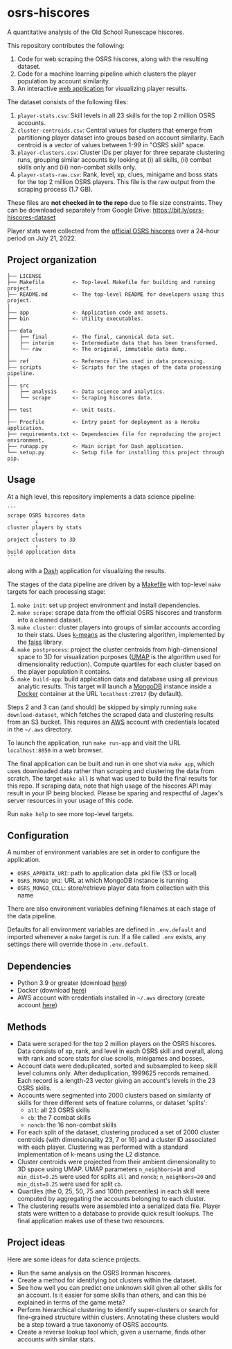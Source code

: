 osrs-hiscores
=============

A quantitative analysis of the Old School Runescape hiscores.

This repository contributes the following:

1. Code for web scraping the OSRS hiscores, along with the resulting dataset.
2. Code for a machine learning pipeline which clusters the player population by account similarity.
3. An interactive [web application](https://www.osrs-hiscores-explorer.com) for visualizing player results.

The dataset consists of the following files:

1. `player-stats.csv`: Skill levels in all 23 skills for the top 2 million OSRS accounts.
2. `cluster-centroids.csv`: Central values for clusters that emerge from partitioning player dataset into groups based on account similarity. Each centroid is a vector of values between 1-99 in "OSRS skill" space.
3. `player-clusters.csv`: Cluster IDs per player for three separate clustering runs, grouping similar accounts by looking at (i) all skills, (ii) combat skills only and (iii) non-combat skills only.
4. `player-stats-raw.csv`: Rank, level, xp, clues, minigame and boss stats for the top 2 million OSRS players. This file is the raw output from the scraping process (1.7 GB).

These files are **not checked in to the repo** due to file size constraints. They can be downloaded separately from Google Drive: <https://bit.ly/osrs-hiscores-dataset>

Player stats were collected from the [official OSRS hiscores](https://secure.runescape.com/m=hiscore_oldschool/overall) over a 24-hour period on July 21, 2022.

Project organization
--------------------

    ├── LICENSE
    ├── Makefile         <- Top-level Makefile for building and running project.
    ├── README.md        <- The top-level README for developers using this project.
    │
    ├── app              <- Application code and assets.
    ├── bin              <- Utility executables.
    │
    ├── data
    │   ├── final        <- The final, canonical data set.
    │   ├── interim      <- Intermediate data that has been transformed.
    │   └── raw          <- The original, immutable data dump.
    │
    ├── ref              <- Reference files used in data processing.
    ├── scripts          <- Scripts for the stages of the data processing pipeline.
    │
    ├── src
    │   ├── analysis     <- Data science and analytics.
    │   └── scrape       <- Scraping hiscores data.
    │
    ├── test             <- Unit tests.
    │
    ├── Procfile         <- Entry point for deployment as a Heroku application.
    ├── requirements.txt <- Dependencies file for reproducing the project environment.
    ├── runapp.py        <- Main script for Dash application.
    └── setup.py         <- Setup file for installing this project through pip.

Usage
-----

At a high level, this repository implements a data science pipeline:

    ```
    scrape OSRS hiscores data
             ↓
    cluster players by stats
             ↓
    project clusters to 3D
             ↓
    build application data
    ```

along with a [Dash](https://plotly.com/dash/) application for visualizing the results.

The stages of the data pipeline are driven by a [Makefile](https://opensource.com/article/18/8/what-how-makefile) with top-level `make` targets for each processing stage:

1. `make init`: set up project environment and install dependencies.
2. `make scrape`: scrape data from the official OSRS hiscores and transform into a cleaned dataset.
3. `make cluster`: cluster players into groups of similar accounts according to their stats. Uses [k-means](https://en.wikipedia.org/wiki/K-means_clustering) as the clustering algorithm, implemented by the [faiss](https://github.com/facebookresearch/faiss) library.
4. `make postprocess`: project the cluster centroids from high-dimensional space to 3D for visualization purposes ([UMAP](https://umap-learn.readthedocs.io/en/latest/index.html#) is the algorithm used for dimensionality reduction). Compute quartiles for each cluster based on the player population it contains.
5. `make build-app`: build application data and database using all previous analytic results. This target will launch a [MongoDB](https://www.mongodb.com/) instance inside a [Docker](https://www.docker.com/) container at the URL `localhost:27017` (by default).

Steps 2 and 3 can (and should) be skipped by simply running `make download-dataset`, which fetches the scraped data and clustering results from an S3 bucket. This requires an [AWS](https://aws.amazon.com/) account with credentials located in the `~/.aws` directory.

To launch the application, run `make run-app` and visit the URL `localhost:8050` in a web browser.

The final application can be built and run in one shot via `make app`, which uses downloaded data rather than scraping and clustering the data from scratch. The target `make all` is what was used to build the final results for this repo. If scraping data, note that high usage of the hiscores API may result in your IP being blocked. Please be sparing and respectful of Jagex's server resources in your usage of this code.

Run `make help` to see more top-level targets.

Configuration
-------------

A number of environment variables are set in order to configure the application.

* `OSRS_APPDATA_URI`: path to application data .pkl file (S3 or local)
* `OSRS_MONGO_URI`: URL at which MongoDB instance is running
* `OSRS_MONGO_COLL`: store/retrieve player data from collection with this name

There are also environment variables defining filenames at each stage of the data pipeline.

Defaults for all environment variables are defined in `.env.default` and imported whenever a `make` target is run. If a file called `.env` exists, any settings there will override those in `.env.default`.

Dependencies
------------

* Python 3.9 or greater (download [here](https://www.python.org/downloads/))
* Docker (download [here](https://docs.docker.com/get-docker/))
* AWS account with credentials installed in `~/.aws` directory (create account [here](https://aws.amazon.com/free))

Methods
-------

* Data were scraped for the top 2 million players on the OSRS hiscores. Data consists of xp, rank, and level in each OSRS skill and overall, along with rank and score stats for clue scrolls, minigames and bosses.
* Account data were deduplicated, sorted and subsampled to keep skill level columns only. After deduplication, 1999625 records remained. Each record is a length-23 vector giving an account's levels in the 23 OSRS skills.
* Accounts were segmented into 2000 clusters based on similarity of skills for three different sets of feature columns, or dataset 'splits':
  * `all`: all 23 OSRS skills
  * `cb`: the 7 combat skills
  * `noncb`: the 16 non-combat skills
* For each split of the dataset, clustering produced a set of 2000 cluster centroids (with dimensionality 23, 7 or 16) and a cluster ID associated with each player. Clustering was performed with a standard implementation of k-means using the L2 distance.
* Cluster centroids were projected from their ambient dimensionality to 3D space using UMAP. UMAP parameters `n_neighbors=10` and `min_dist=0.25` were used for splits `all` and `noncb`; `n_neighbors=20` and `min_dist=0.25` were used for split `cb`.
* Quartiles (the 0, 25, 50, 75 and 100th percentiles) in each skill were computed by aggregating the accounts belonging to each cluster.
* The clustering results were assembled into a serialized data file. Player stats were written to a database to provide quick result lookups. The final application makes use of these two resources.

Project ideas
-------------

Here are some ideas for data science projects.

* Run the same analysis on the OSRS Ironman hiscores.
* Create a method for identifying bot clusters within the dataset.
* See how well you can predict one unknown skill given all other skills for an account. Is it easier for some skills than others, and can this be explained in terms of the game meta?
* Perform hierarchical clustering to identify super-clusters or search for fine-grained structure within clusters. Annotating these clusters would be a step toward a true taxonomy of OSRS accounts.
* Create a reverse lookup tool which, given a username, finds other accounts with similar stats.
